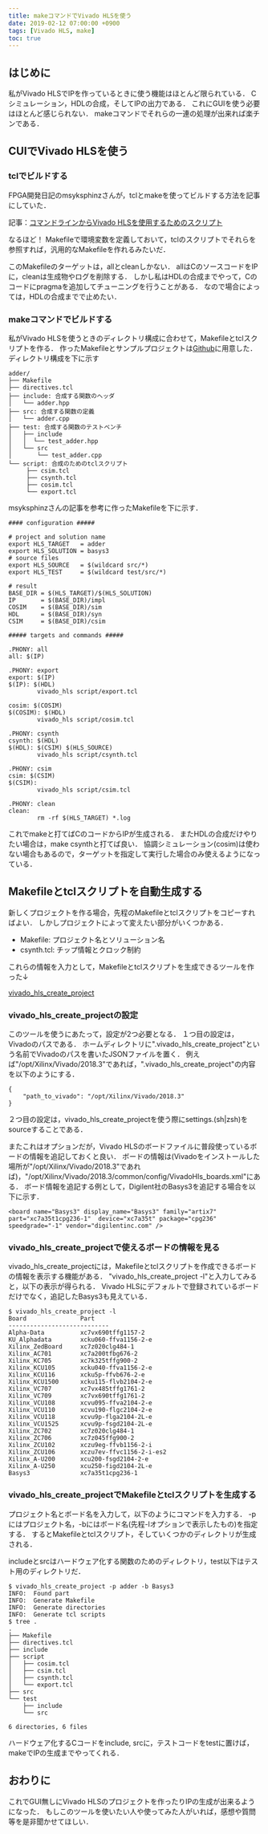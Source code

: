 ```yaml
---
title: makeコマンドでVivado HLSを使う
date: 2019-02-12 07:00:00 +0900
tags: [Vivado HLS, make]
toc: true
---
```


## はじめに

私がVivado HLSでIPを作っているときに使う機能はほとんど限られている．
Cシミュレーション，HDLの合成，そしてIPの出力である．
これにGUIを使う必要はほとんど感じられない．
makeコマンドでそれらの一連の処理が出来れば楽チンである．

## CUIでVivado HLSを使う

### tclでビルドする

FPGA開発日記のmsyksphinzさんが，tclとmakeを使ってビルドする方法を記事にしていた．

記事：[コマンドラインからVivado HLSを使用するためのスクリプト](http://msyksphinz.hatenablog.com/entry/2016/09/15/020000)

なるほど！
Makefileで環境変数を定義しておいて，tclのスクリプトでそれらを参照すれば，汎用的なMakefileを作れるみたいだ．

このMakefileのターゲットは，allとcleanしかない．
allはCのソースコードをIPに，cleanは生成物やログを削除する．
しかし私はHDLの合成までやって，Cのコードにpragmaを追加してチューニングを行うことがある．
なので場合によっては，HDLの合成までで止めたい．

### makeコマンドでビルドする

私がVivado HLSを使うときのディレクトリ構成に合わせて，Makefileとtclスクリプトを作る．
作ったMakefileとサンプルプロジェクトは[Github](https://github.com/Kenta11/adder)に用意した．
ディレクトリ構成を下に示す

```
adder/
├── Makefile
├── directives.tcl
├── include: 合成する関数のヘッダ
│   └── adder.hpp
├── src: 合成する関数の定義
│   └── adder.cpp
├── test: 合成する関数のテストベンチ
│   ├── include
│   │  └── test_adder.hpp
│   └── src
│       └── test_adder.cpp
└── script: 合成のためのtclスクリプト
     ├── csim.tcl
     ├── csynth.tcl
     ├── cosim.tcl
     └── export.tcl
```

msyksphinzさんの記事を参考に作ったMakefileを下に示す．

```
#### configuration #####

# project and solution name
export HLS_TARGET   = adder
export HLS_SOLUTION = basys3
# source files
export HLS_SOURCE   = $(wildcard src/*)
export HLS_TEST     = $(wildcard test/src/*)

# result
BASE_DIR = $(HLS_TARGET)/$(HLS_SOLUTION)
IP       = $(BASE_DIR)/impl
COSIM    = $(BASE_DIR)/sim
HDL      = $(BASE_DIR)/syn
CSIM     = $(BASE_DIR)/csim

##### targets and commands #####

.PHONY: all
all: $(IP)

.PHONY: export
export: $(IP)
$(IP): $(HDL)
        vivado_hls script/export.tcl

cosim: $(COSIM)
$(COSIM): $(HDL)
        vivado_hls script/cosim.tcl

.PHONY: csynth
csynth: $(HDL)
$(HDL): $(CSIM) $(HLS_SOURCE)
        vivado_hls script/csynth.tcl

.PHONY: csim
csim: $(CSIM)
$(CSIM):
        vivado_hls script/csim.tcl

.PHONY: clean
clean:
        rm -rf $(HLS_TARGET) *.log
```

これでmakeと打てばCのコードからIPが生成される．
またHDLの合成だけやりたい場合は，make csynthと打てば良い．
協調シミュレーション(cosim)は使わない場合もあるので，ターゲットを指定して実行した場合のみ使えるようになっている．

## Makefileとtclスクリプトを自動生成する

新しくプロジェクトを作る場合，先程のMakefileとtclスクリプトをコピーすればよい．
しかしプロジェクトによって変えたい部分がいくつかある．

- Makefile: プロジェクト名とソリューション名
- csynth.tcl: チップ情報とクロック制約

これらの情報を入力として，Makefileとtclスクリプトを生成できるツールを作った↓

[vivado_hls_create_project](https://github.com/Kenta11/vivado_hls_create_project)

### vivado_hls_create_projectの設定

このツールを使うにあたって，設定が2つ必要となる．
１つ目の設定は，Vivadoのパスである．
ホームディレクトリに".vivado_hls_create_project"という名前でVivadoのパスを書いたJSONファイルを置く．
例えば"/opt/Xilinx/Vivado/2018.3"であれば，".vivado_hls_create_project"の内容を以下のようにする．

```
{
    "path_to_vivado": "/opt/Xilinx/Vivado/2018.3"
}
```

２つ目の設定は，vivado\_hls\_create\_projectを使う際にsettings.(sh\|zsh)をsourceすることである．

またこれはオプションだが，Vivado HLSのボードファイルに普段使っているボードの情報を追記しておくと良い．
ボードの情報は(Vivadoをインストールした場所が"/opt/Xilinx/Vivado/2018.3"であれば)，"/opt/Xilinx/Vivado/2018.3/common/config/VivadoHls_boards.xml"にある．
ボード情報を追記する例として，Digilent社のBasys3を追記する場合を以下に示す．

```
<board name="Basys3" display_name="Basys3" family="artix7" part="xc7a35t1cpg236-1"  device="xc7a35t" package="cpg236" speedgrade="-1" vendor="digilentinc.com" />
```

### vivado_hls_create_projectで使えるボードの情報を見る

vivado_hls_create_projectには，Makefileとtclスクリプトを作成できるボードの情報を表示する機能がある．
"vivado_hls_create_project -l"と入力してみると，以下の表示が得られる．
Vivado HLSにデフォルトで登録されているボードだけでなく，追記したBasys3も見えている．

```
$ vivado_hls_create_project -l
Board               Part
----------------------------
Alpha-Data          xc7vx690tffg1157-2
KU_Alphadata        xcku060-ffva1156-2-e
Xilinx_ZedBoard     xc7z020clg484-1
Xilinx_AC701        xc7a200tfbg676-2
Xilinx_KC705        xc7k325tffg900-2
Xilinx_KCU105       xcku040-ffva1156-2-e
Xilinx_KCU116       xcku5p-ffvb676-2-e
Xilinx_KCU1500      xcku115-flvb2104-2-e
Xilinx_VC707        xc7vx485tffg1761-2
Xilinx_VC709        xc7vx690tffg1761-2
Xilinx_VCU108       xcvu095-ffva2104-2-e
Xilinx_VCU110       xcvu190-flgc2104-2-e
Xilinx_VCU118       xcvu9p-flga2104-2L-e
Xilinx_VCU1525      xcvu9p-fsgd2104-2L-e
Xilinx_ZC702        xc7z020clg484-1
Xilinx_ZC706        xc7z045ffg900-2
Xilinx_ZCU102       xczu9eg-ffvb1156-2-i
Xilinx_ZCU106       xczu7ev-ffvc1156-2-i-es2
Xilinx_A-U200       xcu200-fsgd2104-2-e
Xilinx_A-U250       xcu250-figd2104-2L-e
Basys3              xc7a35t1cpg236-1
```

### vivado_hls_create_projectでMakefileとtclスクリプトを生成する

プロジェクト名とボード名を入力して，以下のようにコマンドを入力する．
-pにはプロジェクト名，-bにはボード名(先程-lオプションで表示したもの)を指定する．
するとMakefileとtclスクリプト，そしていくつかのディレクトリが生成される．

includeとsrcはハードウェア化する関数のためのディレクトリ，test以下はテスト用のディレクトリだ．

```
$ vivado_hls_create_project -p adder -b Basys3
INFO:  Found part
INFO:  Generate Makefile
INFO:  Generate directories
INFO:  Generate tcl scripts
$ tree .
.
├── Makefile
├── directives.tcl
├── include
├── script
│   ├── cosim.tcl
│   ├── csim.tcl
│   ├── csynth.tcl
│   └── export.tcl
├── src
└── test
    ├── include
    └── src

6 directories, 6 files
```

ハードウェア化するCコードをinclude, srcに，テストコードをtestに置けば，makeでIPの生成までやってくれる．

## おわりに

これでGUI無しにVivado HLSのプロジェクトを作ったりIPの生成が出来るようになった．
もしこのツールを使いたい人や使ってみた人がいれば，感想や質問等を是非聞かせてほしい．

